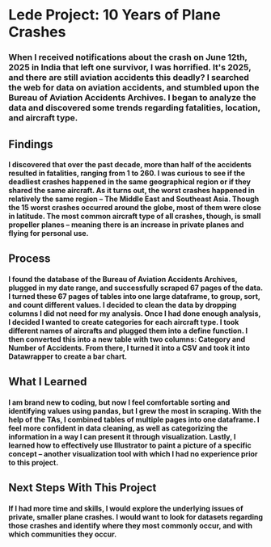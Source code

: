 # Lede Project: 10 Years of Plane Crashes

### When I received notifications about the crash on June 12th, 2025 in India that left one survivor, I was horrified. It's 2025, and there are still aviation accidents this deadly? I searched the web for data on aviation accidents, and stumbled upon the Bureau of Aviation Accidents Archives. I began to analyze the data and discovered some trends regarding fatalities, location, and aircraft type.

## Findings

#### I discovered that over the past decade, more than half of the accidents resulted in fatalities, ranging from 1 to 260. I was curious to see if the deadliest crashes happened in the same geographical region or if they shared the same aircraft. As it turns out, the worst crashes happened in relatively the same region – The Middle East and Southeast Asia. Though the 15 worst crashes occurred around the globe, most of them were close in latitude. The most common aircraft type of all crashes, though, is small propeller planes – meaning there is an increase in private planes and flying for personal use.

## Process

#### I found the database of the Bureau of Aviation Accidents Archives, plugged in my date range, and successfully scraped 67 pages of the data. I turned these 67 pages of tables into one large dataframe, to group, sort, and count different values. I decided to clean the data by dropping columns I did not need for my analysis. Once I had done enough analysis, I decided I wanted to create categories for each aircraft type. I took different names of aircrafts and plugged them into a define function. I then converted this into a new table with two columns: Category and Number of Accidents. From there, I turned it into a CSV and took it into Datawrapper to create a bar chart.

## What I Learned

#### I am brand new to coding, but now I feel comfortable sorting and identifying values using pandas, but I grew the most in scraping. With the help of the TAs, I combined tables of multiple pages into one dataframe. I feel more confident in data cleaning, as well as categorizing the information in a way I can present it through visualization. Lastly, I learned how to effectively use Illustrator to paint a picture of a specific concept – another visualization tool with which I had no experience prior to this project.

## Next Steps With This Project

#### If I had more time and skills, I would explore the underlying issues of private, smaller plane crashes. I would want to look for datasets regarding those crashes and identify where they most commonly occur, and with which communities they occur.
